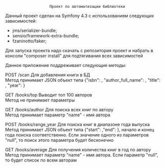                         Проект по автоматизации библиотеки

Данный проект сделан на Symfony 4.3 c использованием следующих зависимостей:<br>
- jms/serializer-bundle;
- sensio/framework-extra-bundle;
- fzaninotto/faker;

Для запуска проекта надо скачать с репозитория проект и набрать в консоли "composer install" для подтягивания всех зависимостей

Данное приложение поддреживает следующие методы:<br>

POST /scan Для добавления книги в БД<br>
Метод принимает JSON объект типа {"isbn": <int>, "author_full_name": <string>, "title": <string>, "year": <int>}

GET /books/top Выводит топ 100 авторов<br>
Метод не принимает параметры

GET /books/author Для поиска всех книг по автору<br>
Метод принимает параметр "name" - имя автора

POST /books/range_year Для поиска книг в диапазоне года выпуска
Метод принимает JSON объект типа {"start": <int>,"end": <int>}, начало и конец года поиска соответственно. Если значение одного из параметров "null", то поиск этого параметра будет бесконечно

GET /books/average Для получения количества книг в год по автору
Метод принимает параметр "name" - имя автора. Если параметр "null", то будет список по всем авторам
